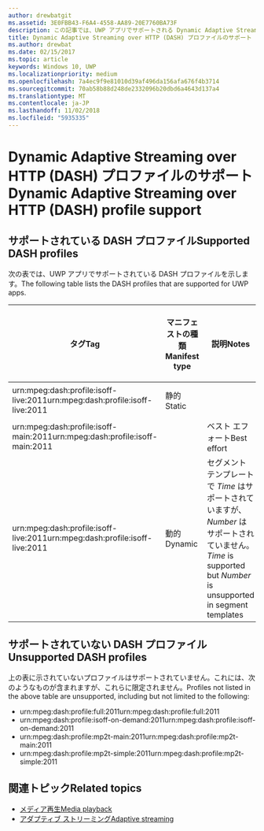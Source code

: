 ```yaml
---
author: drewbatgit
ms.assetid: 3E0FBB43-F6A4-4558-AA89-20E7760BA73F
description: この記事では、UWP アプリでサポートされる Dynamic Adaptive Streaming over HTTP (DASH) プロファイルの一覧を示します。
title: Dynamic Adaptive Streaming over HTTP (DASH) プロファイルのサポート
ms.author: drewbat
ms.date: 02/15/2017
ms.topic: article
keywords: Windows 10, UWP
ms.localizationpriority: medium
ms.openlocfilehash: 7a4ec9f9e81010d39af496da156afa676f4b3714
ms.sourcegitcommit: 70ab58b88d248de2332096b20dbd6a4643d137a4
ms.translationtype: MT
ms.contentlocale: ja-JP
ms.lasthandoff: 11/02/2018
ms.locfileid: "5935335"
---
```

# <a name="dynamic-adaptive-streaming-over-http-dash-profile-support"></a><span data-ttu-id="a4161-104">Dynamic Adaptive Streaming over HTTP (DASH) プロファイルのサポート</span><span class="sxs-lookup"><span data-stu-id="a4161-104">Dynamic Adaptive Streaming over HTTP (DASH) profile support</span></span>


## <a name="supported-dash-profiles"></a><span data-ttu-id="a4161-105">サポートされている DASH プロファイル</span><span class="sxs-lookup"><span data-stu-id="a4161-105">Supported DASH profiles</span></span>
<span data-ttu-id="a4161-106">次の表では、UWP アプリでサポートされている DASH プロファイルを示します。</span><span class="sxs-lookup"><span data-stu-id="a4161-106">The following table lists the DASH profiles that are supported for UWP apps.</span></span>

|<span data-ttu-id="a4161-107">タグ</span><span class="sxs-lookup"><span data-stu-id="a4161-107">Tag</span></span> | <span data-ttu-id="a4161-108">マニフェストの種類</span><span class="sxs-lookup"><span data-stu-id="a4161-108">Manifest type</span></span> | <span data-ttu-id="a4161-109">説明</span><span class="sxs-lookup"><span data-stu-id="a4161-109">Notes</span></span>|<span data-ttu-id="a4161-110">7 月にリリースされた Windows 10</span><span class="sxs-lookup"><span data-stu-id="a4161-110">July release of Windows 10</span></span>|<span data-ttu-id="a4161-111">Windows 10 バージョン 1511</span><span class="sxs-lookup"><span data-stu-id="a4161-111">Windows 10, Version 1511</span></span>|<span data-ttu-id="a4161-112">Windows 10 バージョン 1607</span><span class="sxs-lookup"><span data-stu-id="a4161-112">Windows 10, Version 1607</span></span> |<span data-ttu-id="a4161-113">Windows 10 バージョン 1607</span><span class="sxs-lookup"><span data-stu-id="a4161-113">Windows 10, Version 1607</span></span> |<span data-ttu-id="a4161-114">Windows 10 Version 1703</span><span class="sxs-lookup"><span data-stu-id="a4161-114">Windows 10, Version 1703</span></span>|
|----------------|------|-------|-----------|--------------|---------|-------|--------|
|<span data-ttu-id="a4161-115">urn:mpeg&#58;dash:profile:isoff-live:2011</span><span class="sxs-lookup"><span data-stu-id="a4161-115">urn:mpeg&#58;dash:profile:isoff-live:2011</span></span> | <span data-ttu-id="a4161-116">静的</span><span class="sxs-lookup"><span data-stu-id="a4161-116">Static</span></span> |     |<span data-ttu-id="a4161-117">サポートされる</span><span class="sxs-lookup"><span data-stu-id="a4161-117">Supported</span></span>            |  <span data-ttu-id="a4161-118">サポートされる</span><span class="sxs-lookup"><span data-stu-id="a4161-118">Supported</span></span>              | <span data-ttu-id="a4161-119">サポートされる</span><span class="sxs-lookup"><span data-stu-id="a4161-119">Supported</span></span>        |<span data-ttu-id="a4161-120">サポートされる</span><span class="sxs-lookup"><span data-stu-id="a4161-120">Supported</span></span>| <span data-ttu-id="a4161-121">サポートされる</span><span class="sxs-lookup"><span data-stu-id="a4161-121">Supported</span></span>|
|<span data-ttu-id="a4161-122">urn:mpeg&#58;dash:profile:isoff-main:2011</span><span class="sxs-lookup"><span data-stu-id="a4161-122">urn:mpeg&#58;dash:profile:isoff-main:2011</span></span> |        | <span data-ttu-id="a4161-123">ベスト エフォート</span><span class="sxs-lookup"><span data-stu-id="a4161-123">Best effort</span></span> | <span data-ttu-id="a4161-124">サポートされる</span><span class="sxs-lookup"><span data-stu-id="a4161-124">Supported</span></span>            |  <span data-ttu-id="a4161-125">サポートされる</span><span class="sxs-lookup"><span data-stu-id="a4161-125">Supported</span></span>              | <span data-ttu-id="a4161-126">サポートされる</span><span class="sxs-lookup"><span data-stu-id="a4161-126">Supported</span></span>        |<span data-ttu-id="a4161-127">サポートされる</span><span class="sxs-lookup"><span data-stu-id="a4161-127">Supported</span></span>| <span data-ttu-id="a4161-128">サポートされる</span><span class="sxs-lookup"><span data-stu-id="a4161-128">Supported</span></span>|
|<span data-ttu-id="a4161-129">urn:mpeg&#58;dash:profile:isoff-live:2011</span><span class="sxs-lookup"><span data-stu-id="a4161-129">urn:mpeg&#58;dash:profile:isoff-live:2011</span></span> | <span data-ttu-id="a4161-130">動的</span><span class="sxs-lookup"><span data-stu-id="a4161-130">Dynamic</span></span> | <span data-ttu-id="a4161-131">セグメント テンプレートで $Time$ はサポートされていますが、$Number$ はサポートされていません。</span><span class="sxs-lookup"><span data-stu-id="a4161-131">$Time$ is supported but $Number$ is unsupported in segment templates</span></span> | <span data-ttu-id="a4161-132">サポートされない</span><span class="sxs-lookup"><span data-stu-id="a4161-132">Not Supported</span></span>            | <span data-ttu-id="a4161-133">サポートされない</span><span class="sxs-lookup"><span data-stu-id="a4161-133">Not Supported</span></span>              | <span data-ttu-id="a4161-134">サポートされない</span><span class="sxs-lookup"><span data-stu-id="a4161-134">Not Supported</span></span>        |<span data-ttu-id="a4161-135">サポートされない</span><span class="sxs-lookup"><span data-stu-id="a4161-135">Not Supported</span></span>| <span data-ttu-id="a4161-136">サポートされる</span><span class="sxs-lookup"><span data-stu-id="a4161-136">Supported</span></span>|


## <a name="unsupported-dash-profiles"></a><span data-ttu-id="a4161-137">サポートされていない DASH プロファイル</span><span class="sxs-lookup"><span data-stu-id="a4161-137">Unsupported DASH profiles</span></span>
<span data-ttu-id="a4161-138">上の表に示されていないプロファイルはサポートされていません。これには、次のようなものが含まれますが、これらに限定されません。</span><span class="sxs-lookup"><span data-stu-id="a4161-138">Profiles not listed in the above table are unsupported, including but not limited to the following:</span></span>

* <span data-ttu-id="a4161-139">urn:mpeg&#58;dash:profile:full:2011</span><span class="sxs-lookup"><span data-stu-id="a4161-139">urn:mpeg&#58;dash:profile:full:2011</span></span>
* <span data-ttu-id="a4161-140">urn:mpeg&#58;dash:profile:isoff-on-demand:2011</span><span class="sxs-lookup"><span data-stu-id="a4161-140">urn:mpeg&#58;dash:profile:isoff-on-demand:2011</span></span>
* <span data-ttu-id="a4161-141">urn:mpeg&#58;dash:profile:mp2t-main:2011</span><span class="sxs-lookup"><span data-stu-id="a4161-141">urn:mpeg&#58;dash:profile:mp2t-main:2011</span></span>
* <span data-ttu-id="a4161-142">urn:mpeg&#58;dash:profile:mp2t-simple:2011</span><span class="sxs-lookup"><span data-stu-id="a4161-142">urn:mpeg&#58;dash:profile:mp2t-simple:2011</span></span>


## <a name="related-topics"></a><span data-ttu-id="a4161-143">関連トピック</span><span class="sxs-lookup"><span data-stu-id="a4161-143">Related topics</span></span>

* [<span data-ttu-id="a4161-144">メディア再生</span><span class="sxs-lookup"><span data-stu-id="a4161-144">Media playback</span></span>](media-playback.md)
* [<span data-ttu-id="a4161-145">アダプティブ ストリーミング</span><span class="sxs-lookup"><span data-stu-id="a4161-145">Adaptive streaming</span></span>](adaptive-streaming.md)
 

 




